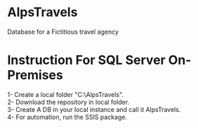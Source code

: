 # AlpsTravels
 Database for a Fictitious travel agency

# Instruction For SQL Server On-Premises
1- Create a local folder "C:\AlpsTravels". <br />
2- Download the repository in local folder. <br />
3- Create A DB in your local instance and call it AlpsTravels. <br />
4- For automation, run the SSIS package. <br />
